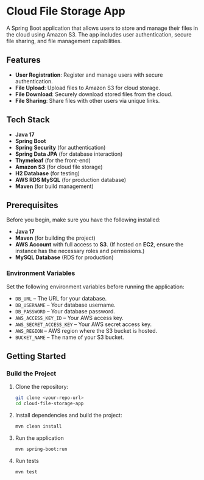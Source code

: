 # Cloud File Storage App

A Spring Boot application that allows users to store and manage their files in the cloud using Amazon S3. The app includes user authentication, secure file sharing, and file management capabilities.

## Features

- **User Registration**: Register and manage users with secure authentication.
- **File Upload**: Upload files to Amazon S3 for cloud storage.
- **File Download**: Securely download stored files from the cloud.
- **File Sharing**: Share files with other users via unique links.

## Tech Stack

- **Java 17**
- **Spring Boot**
- **Spring Security** (for authentication)
- **Spring Data JPA** (for database interaction)
- **Thymeleaf** (for the front-end)
- **Amazon S3** (for cloud file storage)
- **H2 Database** (for testing)
- **AWS RDS MySQL** (for production database)
- **Maven** (for build management)

## Prerequisites

Before you begin, make sure you have the following installed:

- **Java 17**
- **Maven** (for building the project)
- **AWS Account** with full access to **S3**. (If hosted on **EC2**, ensure the instance has the necessary roles and permissions.)
- **MySQL Database** (RDS for production)

### Environment Variables

Set the following environment variables before running the application:

- `DB_URL` – The URL for your database.
- `DB_USERNAME` – Your database username.
- `DB_PASSWORD` – Your database password.
- `AWS_ACCESS_KEY_ID` – Your AWS access key.
- `AWS_SECRET_ACCESS_KEY` – Your AWS secret access key.
- `AWS_REGION` – AWS region where the S3 bucket is hosted.
- `BUCKET_NAME` – The name of your S3 bucket.

## Getting Started

### Build the Project

1. Clone the repository:
   ```bash
   git clone <your-repo-url>
   cd cloud-file-storage-app

2. Install dependencies and build the project:
    ```bash
   mvn clean install

3. Run the application
   ```bash
   mvn spring-boot:run
   
4. Run tests
   ```bash
   mvn test